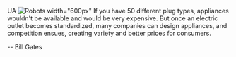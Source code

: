 UA
![Robots width="600px"](robots.png)
If you have 50 different plug types, appliances wouldn't be available and would be very
expensive. But once an electric outlet becomes standardized, many companies can design
appliances, and competition ensues, creating variety and better prices for consumers.

-- Bill Gates
